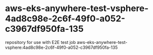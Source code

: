 # aws-eks-anywhere-test-vsphere-4ad8c98e-2c6f-49f0-a052-c3967df950fa-135
repository for use with E2E test job aws-eks-anywhere-test-vsphere:4ad8c98e-2c6f-49f0-a052-c3967df950fa-135
